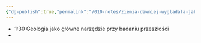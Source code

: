 ```yaml
---
{"dg-publish":true,"permalink":"/010-notes/ziemia-dawniej-wygladala-jak-inne-planety-feat-naukowo-tv/"}
---
```


- 1:30 Geologia jako główne narzędzie przy badaniu przeszłości
- 